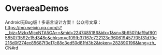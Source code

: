 # OveraeaDemos
Android无Bug版！多语言设计方案！
公众号文章：https://mp.weixin.qq.com/s?__biz=MzkxMjcxNTA5OA==&mid=2247485186&idx=1&sn=8b6507daf9af801585073592e15d348c&chksm=c109fb37f67e722123d360619457705f31d70e216d0f274ec85687f3e17c88c3ed50d81fd3b2&token=282890196&lang=zh_CN#rd
